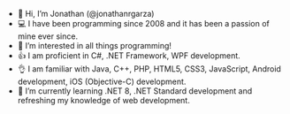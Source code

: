 - 👋 Hi, I’m Jonathan (@jonathanrgarza)
- 💻 I have been programming since 2008 and it has been a passion of mine ever since.
- 👀 I’m interested in all things programming!
- 👍 I am proficient in C#, .NET Framework, WPF development.
- 👌 I am familiar with Java, C++, PHP, HTML5, CSS3, JavaScript, Android development, iOS (Objective-C) development.
- 🌱 I’m currently learning .NET 8, .NET Standard development and refreshing my knowledge of web development.

<!---
jonathanrgarza/jonathanrgarza is a ✨ special ✨ repository because its `README.md` (this file) appears on your GitHub profile.
You can click the Preview link to take a look at your changes.
--->
